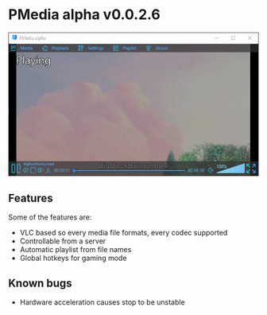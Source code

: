 # PMedia alpha v0.0.2.6
![PMedia](/images/PMedia.jpg)

## Features

Some of the features are:

* VLC based so every media file formats, every codec supported
* Controllable from a server
* Automatic playlist from file names
* Global hotkeys for gaming mode

## Known bugs

* Hardware acceleration causes stop to be unstable
